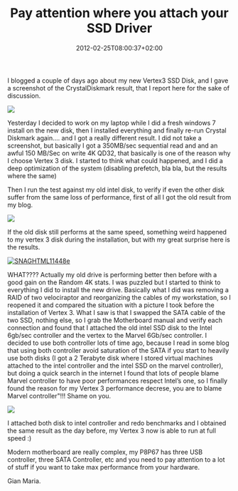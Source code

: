 ﻿---
title: "Pay attention where you attach your SSD Driver"
description: ""
date: 2012-02-25T08:00:37+02:00
draft: false
tags: [SSD]
categories: [General]
---
I blogged a couple of days ago about my new Vertex3 SSD Disk, and I gave a screenshot of the CrystalDiskmark result, that I report here for the sake of discussion.

![](http://www.codewrecks.com/blog/wp-content/uploads/2012/02/SNAGHTML69aa9.png)

Yesterday I decided to work on my laptop while I did a fresh windows 7 install on the new disk, then I installed everything and finally re-run Crystal Diskmark again…. and I got a really different result. I did not take a screenshot, but basically I got a 350MB/sec sequential read and and an awful 150 MB/Sec on write 4K QD32, that basically is one of the reason why I choose Vertex 3 disk. I started to think what could happened, and I did a deep optimization of the system (disabling prefetch, bla bla, but the results where the same)

Then I run the test against my old intel disk, to verify if even the other disk suffer from the same loss of performance, first of all I got the old result from my blog.

![](http://www.codewrecks.com/blog/wp-content/uploads/2011/09/SNAGHTML81517b.png)

If the old disk still performs at the same speed, something weird happened to my vertex 3 disk during the installation, but with my great surprise here is the results.

[![SNAGHTML11448e](http://www.codewrecks.com/blog/wp-content/uploads/2012/02/SNAGHTML11448e_thumb.png "SNAGHTML11448e")](http://www.codewrecks.com/blog/wp-content/uploads/2012/02/SNAGHTML11448e.png)

WHAT???? Actually my old drive is performing better then before with a good gain on the Random 4K stats. I was puzzled but I started to think to everything I did to install the new drive. Basically what I did was removing a RAID of two velociraptor and reorganizing the cables of my workstation, so I reopened it and compared the situation with a picture I took before the installation of Vertex 3. What I saw is that I swapped the SATA cable of the two SSD, nothing else, so I grab the Motherboard manual and verify each connection and found that I attached the old intel SSD disk to the Intel 6gb/sec controller and the vertex to the Marvel 6Gb/sec controller. I decided to use both controller lots of time ago, because I read in some blog that using both controller avoid saturation of the SATA if you start to heavily use both disks (I got a 2 Terabyte disk where I stored virtual machines attached to the intel controller and the intel SSD on the marvel controller), but doing a quick search in the internet I found that lots of people blame Marvel controller to have poor performances respect Intel’s one, so I finally found the reason for my Vertex 3 performance decrese, you are to blame Marvel controller"!!! Shame on you.

![](http://www.angryweb.com/wp-content/uploads/2010/10/angry-wife.jpg)

I attached both disk to intel controller and redo benchmarks and I obtained the same result as the day before, my Vertex 3 now is able to run at full speed :)

Modern motherboard are really complex, my P8P67 has three USB controller, three SATA Controller, etc and you need to pay attention to a lot of stuff if you want to take max performance from your hardware.

Gian Maria.
